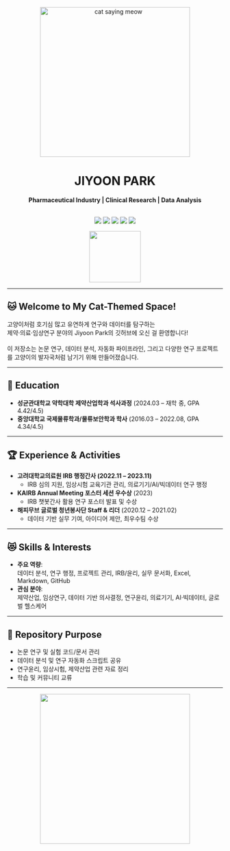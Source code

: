 <!-- 헤더: 고양이 이미지와 이름, 분야를 한 줄 띄워 구분 -->
<div align="center">
  <img src="https://cataas.com/cat/says/Meow?fontSize=40&fontColor=white" width="350" alt="cat saying meow"/>
  <br>
  <h1>JIYOON PARK</h1>
  <b>Pharmaceutical Industry | Clinical Research | Data Analysis</b>
</div>

<br>

<!-- 고양이 발바닥 배지와 주요 배지 -->
<p align="center">
  <img src="https://img.shields.io/badge/Cat%20Lover-FFD700?style=flat-square&logo=cat&logoColor=white"/>
  <img src="https://img.shields.io/badge/Pharma-4B8BBE?style=flat-square"/>
  <img src="https://img.shields.io/badge/Clinical%20Research-FFB300?style=flat-square"/>
  <img src="https://img.shields.io/badge/Data%20Analysis-009688?style=flat-square"/>
  <img src="https://img.shields.io/badge/🐾-Cat%20Paw-ffb6c1?style=flat-square"/>
</p>

<!-- 고양이 점프 GIF -->
<div align="center">
  <img src="https://media.giphy.com/media/13borq7Zo2kulO/giphy.gif" width="120"/>
</div>

---

## 🐱 Welcome to My Cat-Themed Space!

고양이처럼 호기심 많고 유연하게 연구와 데이터를 탐구하는  
제약·의료·임상연구 분야의 Jiyoon Park의 깃허브에 오신 걸 환영합니다!  
<br>
이 저장소는 논문 연구, 데이터 분석, 자동화 파이프라인, 그리고 다양한 연구 프로젝트를 고양이의 발자국처럼 남기기 위해 만들어졌습니다.

---

## 🐾 Education

- **성균관대학교 약학대학 제약산업학과 석사과정** (2024.03 – 재학 중, GPA 4.42/4.5)
- **중앙대학교 국제물류학과/물류보안학과 학사** (2016.03 – 2022.08, GPA 4.34/4.5)

---

## 🏆 Experience & Activities

- **고려대학교의료원 IRB 행정간사 (2022.11 – 2023.11)**
  - IRB 심의 지원, 임상시험 교육기관 관리, 의료기기/AI/빅데이터 연구 행정
- **KAIRB Annual Meeting 포스터 세션 우수상** (2023)
  - IRB 챗봇간사 활용 연구 포스터 발표 및 수상
- **해피무브 글로벌 청년봉사단 Staff & 리더** (2020.12 – 2021.02)
  - 데이터 기반 실무 기여, 아이디어 제안, 최우수팀 수상

---

## 😻 Skills & Interests

- **주요 역량**:  
  데이터 분석, 연구 행정, 프로젝트 관리, IRB/윤리, 실무 문서화, Excel, Markdown, GitHub
- **관심 분야**:  
  제약산업, 임상연구, 데이터 기반 의사결정, 연구윤리, 의료기기, AI·빅데이터, 글로벌 헬스케어

---

## 🐾 Repository Purpose

- 논문 연구 및 실험 코드/문서 관리
- 데이터 분석 및 연구 자동화 스크립트 공유
- 연구윤리, 임상시험, 제약산업 관련 자료 정리
- 학습 및 커뮤니티 교류

---

<div align="center">
  <img src="https://cataas.com/cat/cute/says/Have%20a%20purr-fect%20day!%20🐾?fontSize=30&fontColor=white" width="350"/>
</div>
